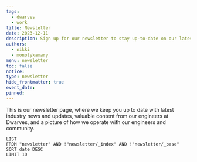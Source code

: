 ```yaml
---
tags:
  - dwarves
  - work
title: Newsletter
date: 2023-12-11
description: Sign up for our newsletter to stay up-to-date on our latest news, tips, and updates. We'll deliver valuable content straight to your inbox, keeping you informed and engaged with stuff happening at Dwarves.
authors:
  - nikki
  - monotykamary
menu: newsletter
toc: false
notice: 
type: newsletter
hide_frontmatter: true
event_date: 
pinned:
---
```

This is our newsletter page, where we keep you up to date with latest industry news and updates, valuable content from our engineers at Dwarves, and a picture of how we operate with our engineers and community.

```dataview
LIST
FROM "newsletter" AND !"newsletter/_index" AND !"newsletter/_base"
SORT date DESC
LIMIT 10
```
